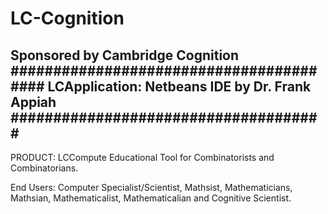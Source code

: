 # LC-Cognition
Sponsored by Cambridge Cognition
########################################
                 LCApplication: Netbeans IDE
                                   by 
                            Dr. Frank Appiah
                #####################################
-----------------------------------------------------------------
PRODUCT: LCCompute Educational Tool for Combinatorists and Combinatorians.

End Users: Computer Specialist/Scientist, Mathsist, Mathematicians, 
Mathsian, Mathematicalist, Mathematicalian and Cognitive Scientist.
